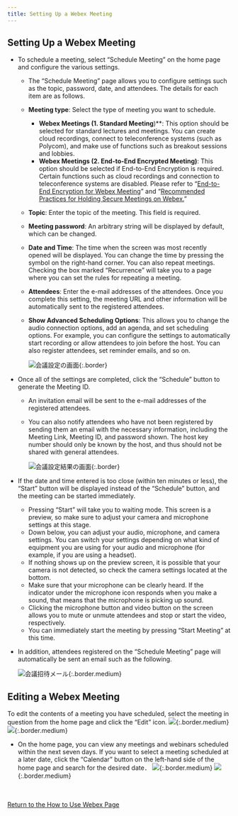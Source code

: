 ```yaml
---
title: Setting Up a Webex Meeting
---
```


## Setting Up a Webex Meeting
- To schedule a meeting, select “Schedule Meeting” on the home page and configure the various settings.
  - The “Schedule Meeting” page allows you to configure settings such as the topic, password, date, and attendees. The details for each item are as follows.
  - **Meeting type**: Select the type of meeting you want to schedule.
    - **Webex Meetings (1. Standard Meeting**)**: This option should be selected for standard lectures and meetings. You can create cloud recordings, connect to teleconference systems (such as Polycom), and make use of functions such as breakout sessions and lobbies.
    - **Webex Meetings (2. End-to-End Encrypted Meeting)**: This option should be selected if End-to-End Encryption is required. Certain functions such as cloud recordings and connection to teleconference systems are disabled. Please refer to “[End-to-End Encryption for Webex Meeting](encrypted_meeting)” and “[Recommended Practices for Holding Secure Meetings on Webex.](how_to_open_secure_meetings)”
  - **Topic**: Enter the topic of the meeting. This field is required.
  - **Meeting password**: An arbitrary string will be displayed by default, which can be changed.
  - **Date and Time**: The time when the screen was most recently opened will be displayed. You can change the time by pressing the symbol on the right-hand corner.  You can also repeat meetings. Checking the box marked “Recurrence” will take you to a page where you can set the rules for repeating a meeting.
  - **Attendees**: Enter the e-mail addresses of the attendees. Once you complete this setting, the meeting URL and other information will be automatically sent to the registered attendees. 
  - **Show Advanced Scheduling Options**: This allows you to change the audio connection options, add an agenda, and set scheduling options. For example, you can configure the settings to automatically start recording or allow attendees to join before the host. You can also register attendees, set reminder emails, and so on.

	![会議設定の画面](img/webex_meeting_setting.png){:.border}

- Once all of the settings are completed, click the “Schedule” button to generate the Meeting ID.
  - An invitation email will be sent to the e-mail addresses of the registered attendees.
  - You can also notify attendees who have not been registered by sending them an email with the necessary information, including the Meeting Link, Meeting ID, and password shown. The host key number should only be known by the host, and thus should not be shared with general attendees.

	![会議設定結果の画面](img/webex_meeting_description.png){:.border}

- If the date and time entered is too close (within ten minutes or less), the “Start” button will be displayed instead of the “Schedule” button, and the meeting can be started immediately.
  - Pressing “Start” will take you to waiting mode. This screen is a preview, so make sure to adjust your camera and microphone settings at this stage.
  - Down below, you can adjust your audio, microphone, and camera settings. You can switch your settings depending on what kind of equipment you are using for your audio and microphone (for example, if you are using a headset).
  - If nothing shows up on the preview screen, it is possible that your camera is not detected, so check the camera settings located at the bottom.
  - Make sure that your microphone can be clearly heard. If the indicator under the microphone icon responds when you make a sound, that means that the microphone is picking up sound.
  - Clicking the microphone button and video button on the screen allows you to mute or unmute attendees and stop or start the video, respectively.
  - You can immediately start the meeting by pressing “Start Meeting” at this time.

- In addition, attendees registered on the “Schedule Meeting” page will automatically be sent an email such as the following.

	![会議招待メール](img/webex_invitation.png){:.border.medium}

## Editing a Webex Meeting
To edit the contents of a meeting you have scheduled, select the meeting in question from the home page and click the “Edit” icon.
![](img/webex_home_list_mtg.png){:.border.medium}
![](img/webex_edit_meeting.png){:.border.medium}

- On the home page, you can view any meetings and webinars scheduled within the next seven days. If you want to select a meeting scheduled at a later date, click the “Calendar” button on the left-hand side of the home page and search for the desired date．
![](img/webex_home_calendar.png){:.border.medium}
![](img/webex_calendar.png){:.border.medium}


<br>
<br>
<a href="index" target="_blank">Return to the How to Use Webex Page</a>


